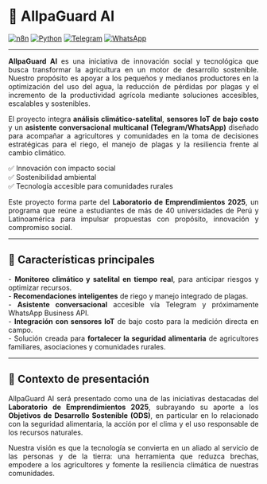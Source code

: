 # 🌱 AllpaGuard AI

[![n8n](https://img.shields.io/badge/n8n-Automation-4A90E2?logo=n8n&logoColor=white)](https://n8n.io/) 
[![Python](https://img.shields.io/badge/Python-Data%20Science-3776AB?logo=python&logoColor=white)](https://www.python.org/) 
[![Telegram](https://img.shields.io/badge/Telegram-Bot-26A5E4?logo=telegram&logoColor=white)](https://telegram.org/) 
[![WhatsApp](https://img.shields.io/badge/WhatsApp-Business-25D366?logo=whatsapp&logoColor=white)](https://business.whatsapp.com/) 

---

<p align="justify">
<strong>AllpaGuard AI</strong> es una iniciativa de innovación social y tecnológica que busca transformar la agricultura en un motor de desarrollo sostenible. Nuestro propósito es apoyar a los pequeños y medianos productores en la optimización del uso del agua, la reducción de pérdidas por plagas y el incremento de la productividad agrícola mediante soluciones accesibles, escalables y sostenibles.  
</p>

<p align="justify">
El proyecto integra <strong>análisis climático-satelital</strong>, <strong>sensores IoT de bajo costo</strong> y un <strong>asistente conversacional multicanal (Telegram/WhatsApp)</strong> diseñado para acompañar a agricultores y comunidades en la toma de decisiones estratégicas para el riego, el manejo de plagas y la resiliencia frente al cambio climático.  
</p>

✅ Innovación con impacto social  
✅ Sostenibilidad ambiental  
✅ Tecnología accesible para comunidades rurales  

<p align="justify">
Este proyecto forma parte del <strong>Laboratorio de Emprendimientos 2025</strong>, un programa que reúne a estudiantes de más de 40 universidades de Perú y Latinoamérica para impulsar propuestas con propósito, innovación y compromiso social.
</p>

---

## 🚀 Características principales
<p align="justify">
- <strong>Monitoreo climático y satelital en tiempo real</strong>, para anticipar riesgos y optimizar recursos.<br>
- <strong>Recomendaciones inteligentes</strong> de riego y manejo integrado de plagas.<br>
- <strong>Asistente conversacional</strong> accesible vía Telegram y próximamente WhatsApp Business API.<br>
- <strong>Integración con sensores IoT</strong> de bajo costo para la medición directa en campo.<br>
- Solución creada para <strong>fortalecer la seguridad alimentaria</strong> de agricultores familiares, asociaciones y comunidades rurales.
</p>

---

## 🎯 Contexto de presentación
<p align="justify">
AllpaGuard AI será presentado como una de las iniciativas destacadas del <strong>Laboratorio de Emprendimientos 2025</strong>, subrayando su aporte a los <strong>Objetivos de Desarrollo Sostenible (ODS)</strong>, en particular en lo relacionado con la seguridad alimentaria, la acción por el clima y el uso responsable de los recursos naturales.  
</p>

<p align="justify">
Nuestra visión es que la tecnología se convierta en un aliado al servicio de las personas y de la tierra: una herramienta que reduzca brechas, empodere a los agricultores y fomente la resiliencia climática de nuestras comunidades.  
</p>
